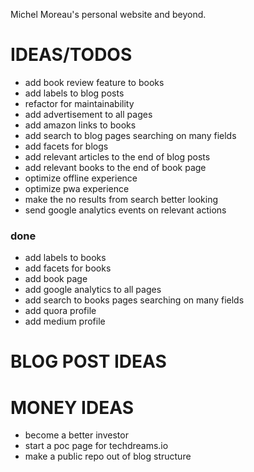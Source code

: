 Michel Moreau's personal website and beyond.

# IDEAS/TODOS  
- add book review feature to books  
- add labels to blog posts  
- refactor for maintainability  
- add advertisement to all pages   
- add amazon links to books    
- add search to blog pages searching on many fields
- add facets for blogs
- add relevant articles to the end of blog posts  
- add relevant books to the end of book page  
- optimize offline experience  
- optimize pwa experience  
- make the no results from search better looking
- send google analytics events on relevant actions

### done
- add labels to books  
- add facets for books
- add book page  
- add google analytics to all pages  
- add search to books pages searching on many fields
- add quora profile  
- add medium profile  


# BLOG POST IDEAS

# MONEY IDEAS
- become a better investor
- start a poc page for techdreams.io
- make a public repo out of blog structure
